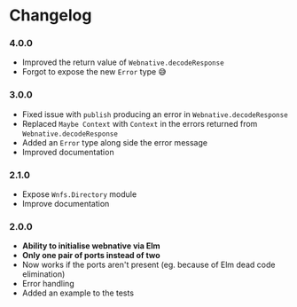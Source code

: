 # Changelog

### 4.0.0

- Improved the return value of `Webnative.decodeResponse`
- Forgot to expose the new `Error` type 😅


### 3.0.0

- Fixed issue with `publish` producing an error in `Webnative.decodeResponse`
- Replaced `Maybe Context` with `Context` in the errors returned from `Webnative.decodeResponse`
- Added an `Error` type along side the error message
- Improved documentation


### 2.1.0

- Expose `Wnfs.Directory` module
- Improve documentation


### 2.0.0

- **Ability to initialise webnative via Elm**
- **Only one pair of ports instead of two**
- Now works if the ports aren't present (eg. because of Elm dead code elimination)
- Error handling
- Added an example to the tests
